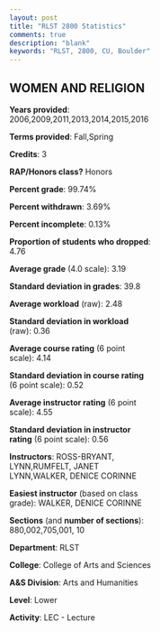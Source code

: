 ```yaml
---
layout: post
title: "RLST 2800 Statistics"
comments: true
description: "blank"
keywords: "RLST, 2800, CU, Boulder"
--- 
```

<head>
<script src="https://ajax.googleapis.com/ajax/libs/jquery/2.1.3/jquery.min.js"></script>
<script src="https://dl.dropboxusercontent.com/s/pc42nxpaw1ea4o9/highcharts.js?dl=0"></script>
<!-- <script src="../assets/js/highcharts.js"></script> -->
<style type="text/css">@font-face {
	font-family: "Bebas Neue";
	src: url(https://www.filehosting.org/file/details/544349/BebasNeue%20Regular.otf) format("opentype");
	}
	h1.Bebas { 
		font-family: "Bebas Neue", Verdana, Tahoma;
	}
</style>
</head>
<body>
	<div id="container" style="float: right; width: 45%; height: 88%; margin-left: 2.5%; margin-right: 2.5%;"></div>
	<script language="JavaScript">
		$(document).ready(function() {
		var chart = {type: 'column'};
		var title = {text: 'Grade Distribution'};
		var xAxis = {categories: ['A','B','C','D','F'],crosshair: true};
		var yAxis = {min: 0,title: {text: 'Percentage'}};
		var tooltip = {headerFormat: '<center><b><span style="font-size:20px">{point.key}</span></b></center>',
		               pointFormat: '<td style="padding:0"><b>{point.y:.1f}%</b></td>',
		               footerFormat: '</table>',shared: true,useHTML: true};
		var plotOptions = {column: {pointPadding: 0.0,borderWidth: 0}};  
		var credits = {enabled: false};var series= [{name: 'Percent',data: [39.94,38.46,16.27,2.96,2.37,]}];
		var json = {};
		json.chart = chart;
		json.title = title;
		json.tooltip = tooltip;
		json.xAxis = xAxis;
		json.yAxis = yAxis;  
		json.series = series;
		json.plotOptions = plotOptions;  
		json.credits = credits;
		$('#container').highcharts(json);
	});
	</script>
</body>
			   
## WOMEN AND RELIGION

**Years provided**: 2006,2009,2011,2013,2014,2015,2016

**Terms provided**: Fall,Spring

**Credits**: 3

**RAP/Honors class?** Honors

**Percent grade**: 99.74%

**Percent withdrawn**: 3.69%

**Percent incomplete**: 0.13%

**Proportion of students who dropped**: 4.76

**Average grade** (4.0 scale): 3.19

**Standard deviation in grades**: 39.8

**Average workload** (raw): 2.48

**Standard deviation in workload** (raw): 0.36

**Average course rating** (6 point scale): 4.14

**Standard deviation in course rating** (6 point scale): 0.52

**Average instructor rating** (6 point scale): 4.55

**Standard deviation in instructor rating** (6 point scale): 0.56

**Instructors**: ROSS-BRYANT, LYNN,RUMFELT, JANET LYNN,WALKER, DENICE CORINNE

**Easiest instructor** (based on class grade): WALKER, DENICE CORINNE

**Sections** (and **number of sections**): 880,002,705,001, 10

**Department**: RLST

**College**: College of Arts and Sciences

**A&S Division**: Arts and Humanities

**Level**: Lower

**Activity**: LEC - Lecture